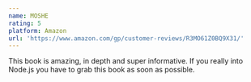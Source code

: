 ```yaml
---
name: MOSHE
rating: 5
platform: Amazon
url: 'https://www.amazon.com/gp/customer-reviews/R3MO61Z0BQ9X31/'
---
```


This book is amazing, in depth and super informative. If you really into Node.js you have to grab this book as soon as possible.
